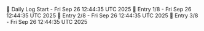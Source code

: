 📅 Daily Log Start - Fri Sep 26 12:44:35 UTC 2025
📌 Entry 1/8 - Fri Sep 26 12:44:35 UTC 2025
📌 Entry 2/8 - Fri Sep 26 12:44:35 UTC 2025
📌 Entry 3/8 - Fri Sep 26 12:44:35 UTC 2025
